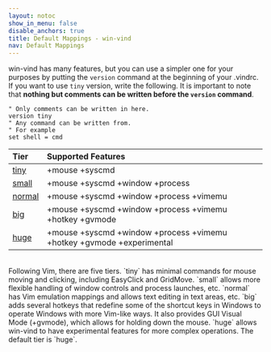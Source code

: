 ```yaml
---
layout: notoc
show_in_menu: false
disable_anchors: true
title: Default Mappings - win-vind
nav: Default Mappings
---
```


win-vind has many features, but you can use a simpler one for your purposes by putting the `version` command at the beginning of your .vindrc.
If you want to use `tiny` version, write the following. It is important to note that **nothing but comments can be written before the `version` command**.

```vim
" Only comments can be written in here.
version tiny
" Any command can be written from.
" For example
set shell = cmd
```
  
|**Tier**|**Supported Features**|
|:---|:---|
|[tiny](tiny)|+mouse +syscmd|
|[small](small)|+mouse +syscmd +window +process|
|[normal](normal)|+mouse +syscmd +window +process +vimemu|
|[big](big)|+mouse +syscmd +window +process +vimemu +hotkey +gvmode|
|[huge](huge)|+mouse +syscmd +window +process +vimemu +hotkey +gvmode +experimental|

<br>
Following Vim, there are five tiers. `tiny` has minimal commands for mouse moving and clicking, including EasyClick and GridMove. `small` allows more flexible handling of window controls and process launches, etc. `normal` has Vim emulation mappings and allows text editing in text areas, etc. `big` adds several hotkeys that redefine some of the shortcut keys in Windows to operate Windows with more Vim-like ways. It also provides GUI Visual Mode (+gvmode), which allows for holding down the mouse. `huge` allows win-vind to have experimental features for more complex operations. The default tier is `huge`.

